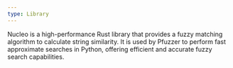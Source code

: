 ```yaml
---
type: Library
---
```


Nucleo is a high-performance Rust library that provides a fuzzy matching algorithm to calculate string similarity. It is used by Pfuzzer to perform fast approximate searches in Python, offering efficient and accurate fuzzy search capabilities.